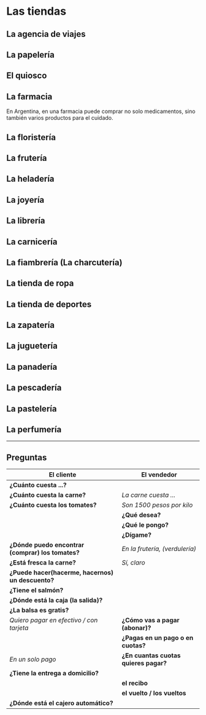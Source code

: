# Las tiendas

## La agencia de viajes

## La papelería

## El quiosco

## La farmacia

En Argentina, en una farmacia puede comprar no solo medicamentos, sino también varios productos para el cuidado.

## La floristería

## La frutería

## La heladería

## La joyería

## La librería

## La carnicería

## La fiambrería (La charcutería)

## La tienda de ropa

## La tienda de deportes

## La zapatería

## La juguetería

## La panadería

## La pescadería

## La pastelería

## La perfumería

---

## Preguntas

| El cliente                                        | El vendedor                           |
|---------------------------------------------------|---------------------------------------|
| **¿Cuánto cuesta ...?**                           |                                       |
| **¿Cuánto cuesta la carne?**                      | *La carne cuesta ...*                 |
| **¿Cuánto cuesta los tomates?**                   | *Son 1500 pesos por kilo*             |
|                                                   | **¿Qué desea?**                       |
|                                                   | **¿Qué le pongo?**                    |
|                                                   | **¿Dígame?**                          |
| **¿Dónde puedo encontrar (comprar) los tomates?** | *En la frutería, (verdulería)*        |
| **¿Está fresca la carne?**                        | *Sí, claro*                           |
| **¿Puede hacer(hacerme, hacernos) un descuento?** |                                       |
| **¿Tiene el salmón?**                             |                                       |
| **¿Dónde está la caja (la salida)?**              |                                       |
| **¿La balsa es gratis?**                          |                                       |
| *Quiero pagar en efectivo / con tarjeta*          | **¿Cómo vas a pagar (abonar)?**       |
|                                                   | **¿Pagas en un pago o en cuotas?**    |
| *En un solo pago*                                 | **¿En cuantas cuotas quieres pagar?** |
| **¿Tiene la entrega a domicilio?**                |                                       |
|                                                   | **el recibo**                         |
|                                                   | **el vuelto / los vueltos**           |
| **¿Dónde está el cajero automático?**             |                                       |





